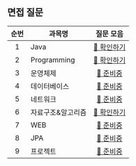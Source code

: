 ## 면접 질문

|순번|과목명|질문 모음|
|:-:|-|:-:|
|1|Java|[📒 확인하기][java]|
|2|Programming|[📒 확인하기][programming]|
|3|운영체제|[🔧 준비중]()|
|4|데이터베이스|[🔧 준비중]()|
|5|네트워크|[🔧 준비중]()|
|6|자료구조&알고리즘|[📒 확인하기][structure]|
|7|WEB|[🔧 준비중]()|
|8|JPA|[🔧 준비중]()|
|9|프로젝트|[🔧 준비중]()|

[java]: ./java
[programming]: ./programming
[structure]: ./structure